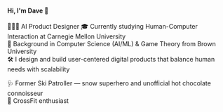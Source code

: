 #### Hi, I'm Dave 👋

🧑🏻‍💻 AI Product Designer
🎓 Currently studying Human-Computer Interaction at Carnegie Mellon University  
🧠 Background in Computer Science (AI/ML) & Game Theory from Brown University  
🛠️ I design and build user-centered digital products that balance human needs with scalability  
  
🩺 Former Ski Patroller — snow superhero and unofficial hot chocolate connoisseur  
💪 CrossFit enthusiast  
